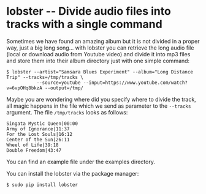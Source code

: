 # lobster -- Divide audio files into tracks with a single command
Sometimes we have found an amazing album but it is not divided in a proper way, just a big long song...
with lobster you can retrieve the long audio file (local or download audio from Youtube video) and divide
it into mp3 files and store them into their album directory just with one simple command:

```
$ lobster --artist="Samsara Blues Experiment" --album="Long Distance Trip" --tracks=/tmp/tracks \ 
           --source=youtube --input=https://www.youtube.com/watch?v=6vpOHq8bkzA --output=/tmp/
```
Maybe you are wondering where did you specify where to divide the track, all magic happens in the file which 
we send as parameter to the ```--tracks``` argument.
The file ```/tmp/tracks``` looks as follows:
```
Singata Mystic Queen|00:00
Army of Ignorance|11:37
For the Lost Souls|16:12
Center of the Sun|26:11
Wheel of Life|39:18
Double Freedom|43:47

```

You can find an example file under the examples directory.

You can install the lobster via the package manager:

```
$ sudo pip install lobster 
```
